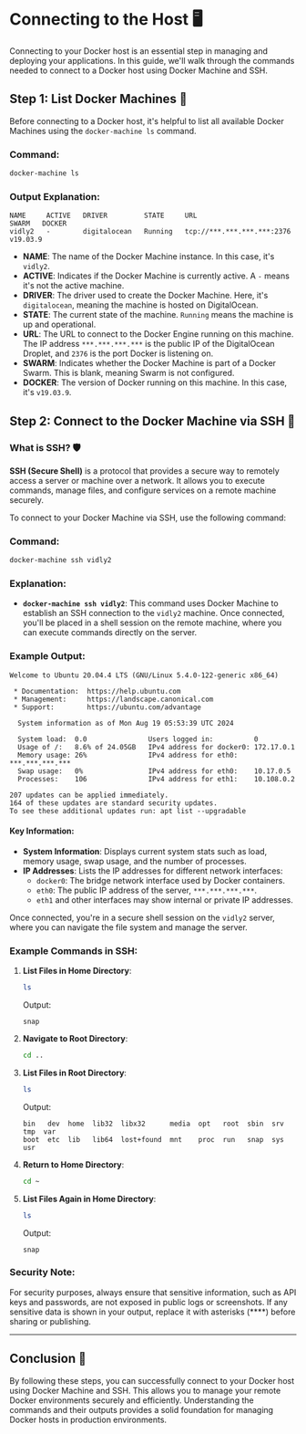 # Connecting to the Host 🖥️

Connecting to your Docker host is an essential step in managing and deploying your applications. In this guide, we'll walk through the commands needed to connect to a Docker host using Docker Machine and SSH.

## Step 1: List Docker Machines 📝

Before connecting to a Docker host, it's helpful to list all available Docker Machines using the `docker-machine ls` command.

### Command:
```bash
docker-machine ls
```

### Output Explanation:
```plaintext
NAME     ACTIVE   DRIVER         STATE     URL                        SWARM   DOCKER  
vidly2   -        digitalocean   Running   tcp://***.***.***.***:2376           v19.03.9
```

- **NAME**: The name of the Docker Machine instance. In this case, it's `vidly2`.
- **ACTIVE**: Indicates if the Docker Machine is currently active. A `-` means it's not the active machine.
- **DRIVER**: The driver used to create the Docker Machine. Here, it's `digitalocean`, meaning the machine is hosted on DigitalOcean.
- **STATE**: The current state of the machine. `Running` means the machine is up and operational.
- **URL**: The URL to connect to the Docker Engine running on this machine. The IP address `***.***.***.***` is the public IP of the DigitalOcean Droplet, and `2376` is the port Docker is listening on.
- **SWARM**: Indicates whether the Docker Machine is part of a Docker Swarm. This is blank, meaning Swarm is not configured.
- **DOCKER**: The version of Docker running on this machine. In this case, it's `v19.03.9`.

## Step 2: Connect to the Docker Machine via SSH 🔐

### What is SSH? 🛡️

**SSH (Secure Shell)** is a protocol that provides a secure way to remotely access a server or machine over a network. It allows you to execute commands, manage files, and configure services on a remote machine securely.

To connect to your Docker Machine via SSH, use the following command:

### Command:
```bash
docker-machine ssh vidly2
```

### Explanation:
- **`docker-machine ssh vidly2`**: This command uses Docker Machine to establish an SSH connection to the `vidly2` machine. Once connected, you'll be placed in a shell session on the remote machine, where you can execute commands directly on the server.

### Example Output:
```plaintext
Welcome to Ubuntu 20.04.4 LTS (GNU/Linux 5.4.0-122-generic x86_64)

 * Documentation:  https://help.ubuntu.com
 * Management:     https://landscape.canonical.com
 * Support:        https://ubuntu.com/advantage

  System information as of Mon Aug 19 05:53:39 UTC 2024

  System load:  0.0               Users logged in:          0
  Usage of /:   8.6% of 24.05GB   IPv4 address for docker0: 172.17.0.1
  Memory usage: 26%               IPv4 address for eth0:    ***.***.***.***
  Swap usage:   0%                IPv4 address for eth0:    10.17.0.5
  Processes:    106               IPv4 address for eth1:    10.108.0.2

207 updates can be applied immediately.
164 of these updates are standard security updates.
To see these additional updates run: apt list --upgradable
```

#### Key Information:
- **System Information**: Displays current system stats such as load, memory usage, swap usage, and the number of processes.
- **IP Addresses**: Lists the IP addresses for different network interfaces:
  - `docker0`: The bridge network interface used by Docker containers.
  - `eth0`: The public IP address of the server, `***.***.***.***`.
  - `eth1` and other interfaces may show internal or private IP addresses.

Once connected, you're in a secure shell session on the `vidly2` server, where you can navigate the file system and manage the server.

### Example Commands in SSH:

1. **List Files in Home Directory**:
   ```bash
   ls
   ```
   Output:
   ```plaintext
   snap
   ```

2. **Navigate to Root Directory**:
   ```bash
   cd ..
   ```

3. **List Files in Root Directory**:
   ```bash
   ls
   ```
   Output:
   ```plaintext
   bin   dev  home  lib32  libx32      media  opt   root  sbin  srv  tmp  var
   boot  etc  lib   lib64  lost+found  mnt    proc  run   snap  sys  usr
   ```

4. **Return to Home Directory**:
   ```bash
   cd ~
   ```

5. **List Files Again in Home Directory**:
   ```bash
   ls
   ```
   Output:
   ```plaintext
   snap
   ```

### Security Note:
For security purposes, always ensure that sensitive information, such as API keys and passwords, are not exposed in public logs or screenshots. If any sensitive data is shown in your output, replace it with asterisks (****) before sharing or publishing.

---

## Conclusion 🎯

By following these steps, you can successfully connect to your Docker host using Docker Machine and SSH. This allows you to manage your remote Docker environments securely and efficiently. Understanding the commands and their outputs provides a solid foundation for managing Docker hosts in production environments.
